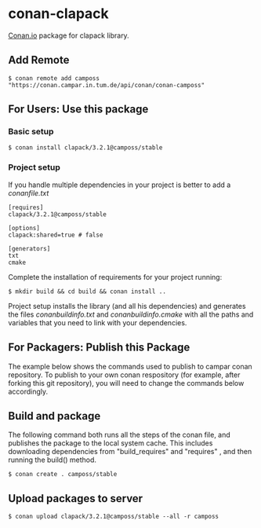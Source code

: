 # conan-clapack

[Conan.io](https://conan.io) package for clapack library. 

## Add Remote

    $ conan remote add camposs "https://conan.campar.in.tum.de/api/conan/conan-camposs"

## For Users: Use this package

### Basic setup

    $ conan install clapack/3.2.1@camposs/stable
    
### Project setup

If you handle multiple dependencies in your project is better to add a *conanfile.txt*
    
    [requires]
    clapack/3.2.1@camposs/stable

    [options]
    clapack:shared=true # false
    
    [generators]
    txt
    cmake

Complete the installation of requirements for your project running:</small></span>

    $ mkdir build && cd build && conan install .. 

Project setup installs the library (and all his dependencies) and generates the files *conanbuildinfo.txt* and *conanbuildinfo.cmake* with all the paths and variables that you need to link with your dependencies.

## For Packagers: Publish this Package

The example below shows the commands used to publish to campar conan repository. To publish to your own conan respository (for example, after forking this git repository), you will need to change the commands below accordingly. 

## Build and package

The following command both runs all the steps of the conan file, and publishes the package to the local system cache.  This includes downloading dependencies from "build_requires" and "requires" , and then running the build() method.

    $ conan create . camposs/stable

## Upload packages to server

    $ conan upload clapack/3.2.1@camposs/stable --all -r camposs
    


